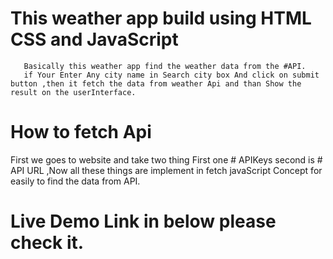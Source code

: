 # This weather app build using HTML CSS and JavaScript
       Basically this weather app find the weather data from the #API.
       if Your Enter Any city name in Search city box And click on submit button ,then it fetch the data from weather Api and than Show the result on the userInterface.

# How to fetch Api 

  First we goes to website and take two thing First one # APIKeys second is # API URL ,Now all these things are implement in fetch javaScript Concept for easily to find the data from API. 
         
# Live Demo Link in below please check it.
          